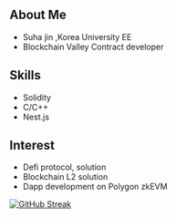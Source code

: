 ## About Me
- Suha jin ,Korea University EE
- Blockchain Valley Contract developer

## Skills
- Solidity
- C/C++
- Nest.js
## Interest
- Defi protocol, solution
- Blockchain L2 solution
- Dapp development on Polygon zkEVM 

[![GitHub Streak](https://streak-stats.demolab.com/?user=djm07073)](https://git.io/streak-stats)
